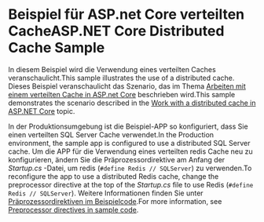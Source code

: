 # <a name="aspnet-core-distributed-cache-sample"></a><span data-ttu-id="0d136-101">Beispiel für ASP.net Core verteilten Cache</span><span class="sxs-lookup"><span data-stu-id="0d136-101">ASP.NET Core Distributed Cache Sample</span></span>

<span data-ttu-id="0d136-102">In diesem Beispiel wird die Verwendung eines verteilten Caches veranschaulicht.</span><span class="sxs-lookup"><span data-stu-id="0d136-102">This sample illustrates the use of a distributed cache.</span></span> <span data-ttu-id="0d136-103">Dieses Beispiel veranschaulicht das Szenario, das im Thema [Arbeiten mit einem verteilten Cache in ASP.net Core](https://docs.microsoft.com/aspnet/core/performance/caching/distributed) beschrieben wird.</span><span class="sxs-lookup"><span data-stu-id="0d136-103">This sample demonstrates the scenario described in the [Work with a distributed cache in ASP.NET Core](https://docs.microsoft.com/aspnet/core/performance/caching/distributed) topic.</span></span>

<span data-ttu-id="0d136-104">In der Produktionsumgebung ist die Beispiel-APP so konfiguriert, dass Sie einen verteilten SQL Server Cache verwendet.</span><span class="sxs-lookup"><span data-stu-id="0d136-104">In the Production environment, the sample app is configured to use a distributed SQL Server cache.</span></span> <span data-ttu-id="0d136-105">Um die APP für die Verwendung eines verteilten redis Cache neu zu konfigurieren, ändern Sie die Präprozessordirektive am Anfang der *Startup.cs* -Datei, um redis (`#define Redis // SQLServer`) zu verwenden.</span><span class="sxs-lookup"><span data-stu-id="0d136-105">To reconfigure the app to use a distributed Redis cache, change the preprocessor directive at the top of the *Startup.cs* file to use Redis (`#define Redis // SQLServer`).</span></span> <span data-ttu-id="0d136-106">Weitere Informationen finden Sie unter [Präprozessordirektiven im Beispielcode](https://docs.microsoft.com/aspnet/core/#preprocessor-directives-in-sample-code).</span><span class="sxs-lookup"><span data-stu-id="0d136-106">For more information, see [Preprocessor directives in sample code](https://docs.microsoft.com/aspnet/core/#preprocessor-directives-in-sample-code).</span></span>
